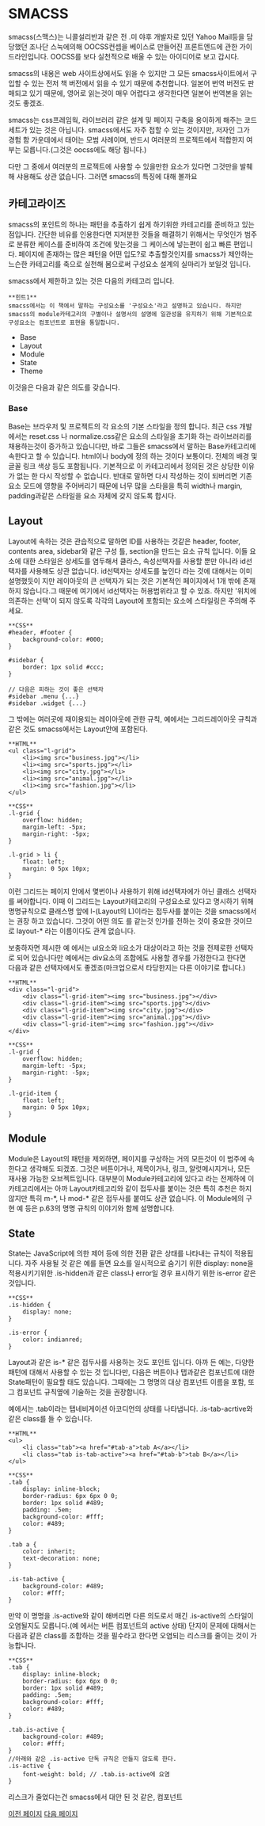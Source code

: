 # SMACSS

smacss(스맥스)는 니콜설리반과 같은 전 .미 야후 개발자로 있던 Yahoo Mail등을 담당했던 조나단 스눅에의해 OOCSS컨셉을 베이스로 만들어진 프론트엔드에 관한 가이드라인입니다.
OOCSS를 보다 실천적으로 배울 수 있는 아이디어로 보고 갑시다.

smacss의 내용은 web 사이트상에서도 읽을 수 있지만 그 모든 smacss사이트에서 구입할 수 있는 전저 책 버전에서 읽을 수 있기 때문에 추천합니다. 일본어 번역 버전도 판매되고 있기 때문에, 영어로 읽는것이 매우 어렵다고 생각한다면 일본어 번역본을 읽는것도 좋겠죠.

smacss는 css프레임웍, 라이브러리 같은 설계 및 페이지 구축을 용이하게 해주는 코드 세트가 있는 것은 아닙니다. smacss에서도 자주 접할 수 있는 것이지만, 저자인 그가 경험 함 가운데에서 태어는 모범 사례이며, 반드시 여러분의 프로젝트에서 적합한지 여부는 모릅니다.(그것은 oocss에도 해당 됩니다.)

다만 그 중에서 여러분의 프로젝트에 사용할 수 있을만한 요소가 있다면 그것만을 발췌해 샤용해도 상관 없습니다. 그러면 smacss의 특징에 대해 볼까요

## 카테고라이즈

smacss의 포인트의 하나는 패턴을 추출하기 쉽게 하기위한 카테고리를 준비하고 있는 점입니다.  간단한 비유를 인용한다면 지저분한 것들을 해결하기 위해서는 무엇인가 범주로 분류한 케이스를 준비하여 조건에 맞는것을 그 케이스에 넣는편이 쉽고 빠른 편입니다.
페이지에 존재하는 많은 패턴을 어떤 입도?로 추출할것인지를 smacss가 제안하는 느슨한 카테고리를 축으로 실천해 봄으로써 구성요소 설계의 실마리가 보일것 입니다.

smacss에서 제한하고 있는 것은 다음의 카테고리 입니다.

    **힌트1**
    smacss에서는 이 책에서 말하는 구성요소를 '구성요소'라고 설명하고 있습니다. 하지만 smacss의 module카테고리의 구별이나 설명서의 설명에 일관성을 유지하기 위해 기본적으로 구성요소는 컴포넌트로 표현을 통일합니다.

- Base
- Layout
- Module
- State
- Theme

이것을은 다음과 같은 의도를 갖습니다.

### Base

Base는 브라우저 및 프로젝트의 각 요소의 기본 스타일을 정의 합니다.
최근  css  개발에서는 reset.css 나 normalize.css같은 요소의 스타일을 초기화 하는 라이브러리를 채용하는것이 증가하고 있습니다만, 바로 그들은 smacss에서 말하는 Base카테고리에 속한다고 할 수 있습니다.
html이나 body에 정의 하는 것이다 보통이다. 전체의 배경 및 글꼴 링크 색상 등도 포함됩니다. 기본적으로 이 카테고리에서 정의된 것은 상당한 이유가 없는 한 다시 작성할 수 없습니다. 반대로 말하면 다시 작성하는 것이 되버리면 기존 요소 모드에 영향을 주어버리기 때문에 너무 많을 스타을을 특히 width나 margin, padding과같은 스타일을 요소 자체에 갖지 않도록 합시다.

## Layout

Layout에 속하는 것은 관습적으로 말하면 ID를 사용하는 것같은 header, footer, contents area, sidebar와 같은 구성 틀, section을 만드는 요소 규칙 입니다.
이들 요소에 대한 스타일은 상세도를 염두해서 클라스, 속성선택자를 사용할 뿐만 아니라 id선택자를 사용해도 상관 없습니다.
id선택자는 상세도를 높인다 라는 것에 대해서는 이미 설명했듯이 지만 레이아웃의 큰 선택자가 되는 것은 기본적인 페이지에서 1개 밖에 존재 하지 않습니다.그 때문에 여기에서 id선택자는 허용범위라고 할 수 있죠. 하지만 '위치에 의존하는 선택'이 되지 않도록 각각의 Layout에 포함되는 요소에 스타일링은 주의해 주세요.

    **CSS**
    #header, #footer {
        background-color: #000;
    }

    #sidebar {
        border: 1px solid #ccc;
    }

    // 다음은 피하는 것이 좋은 선택자
    #sidebar .menu {...}
    #sidebar .widget {...}

그 밖에는 여러곳에 재이용되는 레이아웃에 관한 규칙, 예에서는 그리드레이아웃 규칙과 같은 것도 smacss에서는 Layout안에 포함된다.

    **HTML**
    <ul class="l-grid">
        <li><img src="business.jpg"></li>
        <li><img src="sports.jpg"></li>
        <li><img src="city.jpg"></li>
        <li><img src="animal.jpg"></li>
        <li><img src="fashion.jpg"></li>
    </ul> 

    **CSS**
    .l-grid {
        overflow: hidden;
        margim-left: -5px;
        margin-right: -5px;
    }

    .l-grid > li {
        float: left;
        margin: 0 5px 10px;
    }

이런 그리드는 페이지 안에서 몇번이나 사용하기 위해 id선택자에가 아닌 클래스 선택자를 써야합니다. 이때 이 그리드는 Layout카테고리의 구성요소로 있다고 명시하기 위해 명명규칙으로 클래스명 앞에 l-(Layout의 L)이라는 접두사를 붙이는 것을 smacss에서는 권장 하고 있습니다. 그것이 어떤 의도 를 같는것 인가를 전하는 것이 중요한 것이므로 layout-* 라는 이름이다도 관계 없습니다.

보충하자면 제시한 예 에서는 ul요소와 li요소가 대상이라고 하는 것을 전제로한 선택자로 되어 있습니다만 예에서는 div요소의 조합에도 사용할 경우를 가정한다고 한다면　다음과 같은 선택자에서도 좋겠죠(마크업으로서 타당한지는 다른 이야기로 합니다.)

    **HTML**
    <div class="l-grid">
        <div class="l-grid-item"><img src="business.jpg"></div>
        <div class="l-grid-item"><img src="sports.jpg"></div>
        <div class="l-grid-item"><img src="city.jpg"></div>
        <div class="l-grid-item"><img src="animal.jpg"></div>
        <div class="l-grid-item"><img src="fashion.jpg"></div>
    </div> 

    **CSS**    
    .l-grid {
        overflow: hidden;
        margim-left: -5px;
        margin-right: -5px;
    }

    .l-grid-item {
        float: left;
        margin: 0 5px 10px;
    }

## Module

Module은 Layout의 패턴을 제외하면, 페이지를 구상하는 거의 모든것이 이 범주에 속한다고 생각해도 되겠죠. 그것은 버튼이거나, 제목이거나, 링크, 알럿메시지거나, 모든 재사용 가능한 오브젝트입니다.
대부분이 Module카테고리에 있다고 라는 전제하에 이 카테고리에서는 아까 Layout카테고리와 같이 접두사를 붙이는 것은 특히 추천은 하지 않지만 특히 m-\*, 나 mod-\* 같은 접두사를 붙여도 상관 없습니다.
이 Module에의 구현 예 등은 p.63의 명명 규칙의 이야기와 함께 설명합니다.

## State

State는 JavaScript에 의한 제어 등에 의한 전환 같은 상태를 나타내는 규칙이 적용됩니다.
자주 사용될 것 같은 예를 들면 요소를 일시적으로 숨기기 위한 display: none을 적용시키기위한 .is-hidden과 같은 class나 error일 경우 표시하기 위한 is-error 같은 것입니다.

    **CSS**
    .is-hidden {
        display: none;
    }

    .is-error {
        color: indianred;
    }

Layout과 같은 is-\* 같은 접두사를 사용하는 것도 포인트 입니다. 아까 든 예는, 다양한 패턴에 대해서 사용할 수 있는 것 입니다만, 다음은 버튼이나 탭과같은 컴포넌트에 대한 State패턴이 필요할 태도 있습니다. 그때에는 그 명명의 대상 컴포넌트 이름을 포함, 또 그 컴포넌트 규칙옆에 기술하는 것을 권장합니다.

예에서는 .tab이라는 탭네비게이션 아코디언의 상태를 나타냅니다. .is-tab-acrtive와 같은 class를 들 수 있습니다.

    **HTML**
    <ul>
        <li class="tab"><a href="#tab-a">tab A</a></li>
        <li class="tab is-tab-active"><a href="#tab-b">tab B</a></li>
    </ul>

    **CSS**
    .tab {
        display: inline-block;
        border-radius: 6px 6px 0 0;
        border: 1px solid #489;
        padding: .5em;
        background-color: #fff;
        color: #489;
    }

    .tab a {
        color: inherit;
        text-decoration: none;
    }

    .is-tab-active {
        background-color: #489;
        color: #fff;
    }

만약 이 명명을 .is-active와 같이 해버리면 다른 의도로서 매긴 .is-active의 스타일이 오염될지도 모릅니다.(예 에서는 버튼 컴포넌트의 active 상태) 단지이 문제에 대해서는 다음과 같은 class를 조합하는 것을 필수라고 한다면 오염되는 리스크를 줄이는 것이 가능합니다.

    **CSS**
    .tab {
        display: inline-block;
        border-radius: 6px 6px 0 0;
        border: 1px solid #489;
        padding: .5em;
        background-color: #fff;
        color: #489;
    }

    .tab.is-active {
        background-color: #489;
        color: #fff;
    }
    //아래와 같은 .is-active 단독 규칙은 만들지 않도록 한다.
    .is-active {
        font-weight: bold; // .tab.is-active에 요염
    }

리스크가 줄었다는건 smacss에서 대안 된 것 같은, 컴포넌트

[이전 페이지](https://github.com/fireworks80/css-japan-book-translate/blob/master/3-2.md)
[다음 페이지](https://github.com/fireworks80/css-japan-book-translate/blob/master/3-3.md)